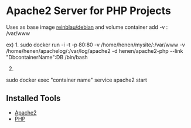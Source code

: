 Apache2 Server for PHP Projects
===============

Uses as base image [reinblau/debian](https://registry.hub.docker.com/u/reinblau/debian/)
and volume container add
-v  : /var/www


ex)
1.
sudo docker run -i -t -p 80:80 -v /home/henen/mysite/:/var/www -v /home/henen/apachelog/:/var/log/apache2 -d henen/apache2-php --link "DbcontainerName":DB /bin/bash 

2.
sudo docker exec "container name" service apache2 start



Installed Tools
---------------
* [Apache2](http://httpd.apache.org/)
* [PHP](http://php.net/)
